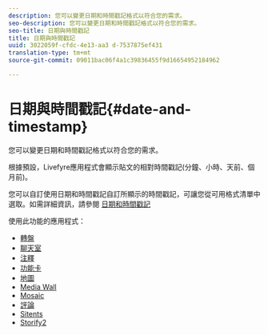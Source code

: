 ```yaml
---
description: 您可以變更日期和時間戳記格式以符合您的需求。
seo-description: 您可以變更日期和時間戳記格式以符合您的需求。
seo-title: 日期與時間戳記
title: 日期與時間戳記
uuid: 3022059f-cfdc-4e13-aa3 d-7537875ef431
translation-type: tm+mt
source-git-commit: 09011bac06f4a1c39836455f9d16654952184962

---
```



# 日期與時間戳記{#date-and-timestamp}

您可以變更日期和時間戳記格式以符合您的需求。

根據預設，Livefyre應用程式會顯示貼文的相對時間戳記(分鐘、小時、天前、個月前)。

您可以自訂使用日期和時間戳記自訂所顯示的時間戳記，可讓您從可用格式清單中選取。如需詳細資訊，請參閱 [日期和時間戳記](/help/using/c-features-livefyre/c-styling-features/c-date-and-timestamp.md)

使用此功能的應用程式：

* [轉盤](/help/using/c-about-apps/c-carousel-app/c-carousel-app.md#c_carousel_app)
* [聊天室](/help/using/c-about-apps/c-chat-app/c-chat-app.md#c_chat_app)
* [注釋](/help/using/c-about-apps/c-comments/c-comments.md)
* [功能卡](/help/using/c-about-apps/c-feature-card-app/c-feature-card-app.md#c_feature_card_app)
* [地圖](/help/using/c-about-apps/c-map-app/c-map-app.md#c_map_app)
* [Media Wall](/help/using/c-about-apps/c-media-wall-app/c-media-wall-app.md#c_media_wall_app)
* [Mosaic](/help/using/c-about-apps/c-mosaic-app/c-mosaic-app.md#c_mosaic_app)
* [評論](/help/using/c-about-apps/c-reviews-app/c-reviews-app.md#c_reviews_app)
* [Sitents](/help/using/c-about-apps/c-sidenotes-app/c-sidenotes-app.md#c_sidenotes_app)
* [Storify2](/help/using/c-about-apps/c-storify2/c-storify2.md#c_storify2)

